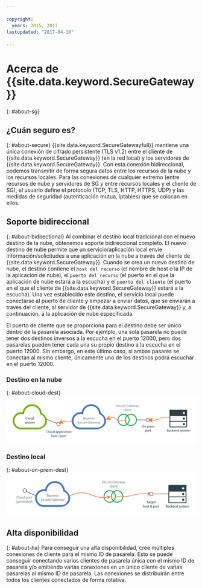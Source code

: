 ```yaml
---

copyright:
  years: 2015, 2017
lastupdated: "2017-04-10"

---
```


# Acerca de {{site.data.keyword.SecureGateway}}
{: #about-sg}

## ¿Cuán seguro es?
{: #about-secure}
{{site.data.keyword.SecureGatewayfull}} mantiene una única conexión de cifrado persistente (TLS v1.2) entre el cliente de {{site.data.keyword.SecureGateway}} (en la red local) y los servidores de {{site.data.keyword.SecureGateway}}.  Con esta conexión bidireccional, podemos transmitir de forma segura datos entre los recursos de la nube y los recursos locales.  Para las conexiones de cualquier extremo (entre recursos de nube y servidores de SG y entre recursos locales y el cliente de SG), el usuario define el protocolo (TCP, TLS, HTTP, HTTPS, UDP) y las medidas de seguridad (autenticación mutua, iptables) que se colocan en ellos.  

## Soporte bidireccional
{: #about-bidirectional}
Al combinar el destino local tradicional con el nuevo destino de la nube, obtenemos soporte bidireccional completo.  El nuevo destino de nube permite que un servicio/aplicación local envíe información/solicitudes a una aplicación en la nube a través del cliente de {{site.data.keyword.SecureGateway}}.  Cuando se crea un nuevo destino de nube, el destino contiene el `host del recurso` (el nombre de host o la IP de la aplicación de nube), el `puerto del recurso` (el puerto en el que la aplicación de nube estará a la escucha) y el `puerto del cliente` (el puerto en el que el cliente de {{site.data.keyword.SecureGateway}} estará a la escucha).  Una vez establecido este destino, el servicio local puede conectarse al puerto de cliente y empezar a enviar datos, que se enviarán a través del cliente, al servidor de {{site.data.keyword.SecureGateway}} y, a continuación, a la aplicación de nube especificada.

El puerto de cliente que se proporciona para el destino debe ser único dentro de la pasarela asociada.  Por ejemplo, una sola pasarela no puede tener dos destinos inversos a la escucha en el puerto 12000, pero dos pasarelas pueden tener cada una su propio destino a la escucha en el puerto 12000.  Sin embargo, en este último caso, si ambas pasares se conectan al mismo cliente, únicamente uno de los destinos podrá escuchar en el puerto 12000.

### Destino en la nube
{: #about-cloud-dest}
![Destino en la nube](./images/reverseDestination.png?raw=true "Destino en la nube")

### Destino local
{: #about-on-prem-dest}
![Destino local](./images/onPremDestination.png?raw=true "Destino local")

## Alta disponibilidad
{: #about-ha}
Para conseguir una alta disponibilidad, cree múltiples conexiones de cliente para el mismo ID de pasarela.  Esto se puede conseguir conectando varios clientes de pasarela única con el mismo ID de pasarela y/o emitiendo varias conexiones en un único cliente de varias pasarelas al mismo ID de pasarela.  Las conexiones se distribuirán entre todos los clientes conectados de forma rotativa.
